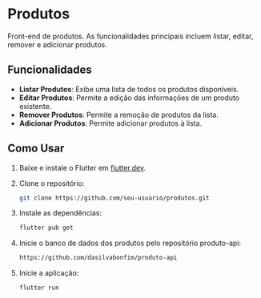 # Produtos

Front-end de produtos. As funcionalidades principais incluem listar, editar, remover e adicionar produtos.

## Funcionalidades

- **Listar Produtos**: Exibe uma lista de todos os produtos disponíveis.
- **Editar Produtos**: Permite a edição das informações de um produto existente.
- **Remover Produtos**: Permite a remoção de produtos da lista.
- **Adicionar Produtos**: Permite adicionar produtos à lista.

## Como Usar

1. Baixe e instale o Flutter em [flutter.dev](https://flutter.dev/docs/get-started/install).

2. Clone o repositório:
    ```bash
    git clone https://github.com/seu-usuario/produtos.git
    ```
3. Instale as dependências:
    ```bash
    flutter pub get
    ```
4. Inicie o banco de dados dos produtos pelo repositório produto-api:
    ```bash
    https://github.com/dasilvabonfim/produto-api
    ```
5. Inicie a aplicação:
    ```bash
    flutter run
    ```
